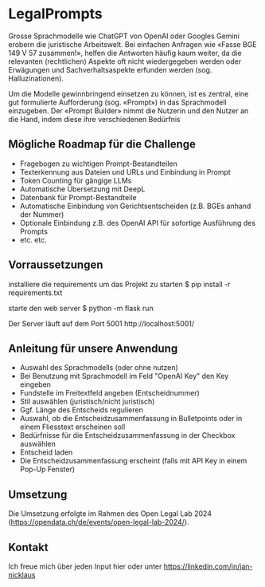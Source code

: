 # LegalPrompts
Grosse Sprachmodelle wie ChatGPT von OpenAI oder Googles Gemini erobern die juristische Arbeitswelt. Bei einfachen Anfragen wie «Fasse BGE 149 V 57 zusammen!», helfen die Antworten häufig kaum weiter, da die relevanten (rechtlichen) Aspekte oft nicht wiedergegeben werden oder Erwägungen und Sachverhaltsaspekte erfunden werden (sog. Halluzinationen).

Um die Modelle gewinnbringend einsetzen zu können, ist es zentral, eine gut formulierte Aufforderung (sog. «Prompt») in das Sprachmodell einzugeben. Der «Prompt Builder» nimmt die Nutzerin und den Nutzer an die Hand, indem diese ihre verschiedenen Bedürfnis

## Mögliche Roadmap für die Challenge
+ Fragebogen zu wichtigen Prompt-Bestandteilen
+ Texterkennung aus Dateien und URLs und Einbindung in Prompt
+ Token Counting für gängige LLMs
+ Automatische Übersetzung mit DeepL
+ Datenbank für Prompt-Bestandteile
+ Automatische Einbindung von Gerichtsentscheiden (z.B. BGEs anhand der Nummer)
+ Optionale Einbindung z.B. des OpenAI API für sofortige Ausführung des Prompts
+ etc. etc.


## Vorraussetzungen

installiere die requirements um das Projekt zu starten
$ pip install -r requirements.txt

starte den web server
$ python -m flask run

Der Server läuft auf dem Port 5001 http://localhost:5001/


## Anleitung für unsere Anwendung
+ Auswahl des Sprachmodells (oder ohne nutzen)
+ Bei Benutzung mit Sprachmodell im  Feld "OpenAI Key" den Key eingeben
+ Fundstelle im Freitextfeld angeben (Entscheidnummer)
+ Stil auswählen (juristisch/nicht juristisch)
+ Ggf. Länge des Entscheids regulieren
+ Auswahl, ob die Entscheidzusammenfassung in Bulletpoints oder in einem Fliesstext erscheinen soll
+ Bedürfnisse für die Entscheidzusammenfassung in der Checkbox auswählen
+ Entscheid laden
+ Die Entscheidzusammenfassung erscheint (falls mit API Key in einem Pop-Up Fenster)

## Umsetzung
Die Umsetzung erfolgte im Rahmen des Open Legal Lab 2024 (https://opendata.ch/de/events/open-legal-lab-2024/).

## Kontakt
Ich freue mich über jeden Input hier oder unter https://linkedin.com/in/jan-nicklaus

